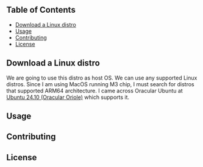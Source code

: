 ## Table of Contents

- [Download a Linux distro](#download-a-linux-distro)
- [Usage](#usage)
- [Contributing](#contributing)
- [License](#license)

## Download a Linux distro 
We are going to use this distro as host OS. 
We can use any supported Linux distros. Since I am using MacOS running M3 chip, I must search for distros that supported ARM64 architecture. 
I came across Oracular Ubuntu at [Ubuntu 24.10 (Oracular Oriole)](https://cdimage.ubuntu.com/releases/oracular/release/) which supports it.

## Usage

## Contributing

## License
